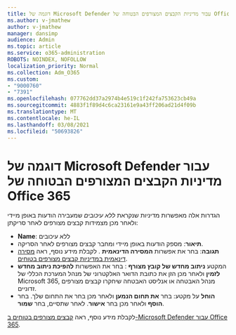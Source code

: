 ```yaml
---
title: דוגמה של Microsoft Defender עבור מדיניות הקבצים המצורפים הבטוחה של Office 365
ms.author: v-jmathew
author: v-jmathew
manager: dansimp
audience: Admin
ms.topic: article
ms.service: o365-administration
ROBOTS: NOINDEX, NOFOLLOW
localization_priority: Normal
ms.collection: Adm_O365
ms.custom:
- "9000760"
- "7391"
ms.openlocfilehash: 077762dd37a2974b4e519c1f242fa753623cb49a
ms.sourcegitcommit: 4883f1f89d4c6ca23161e9a43ff206ad21d4f09b
ms.translationtype: MT
ms.contentlocale: he-IL
ms.lasthandoff: 03/08/2021
ms.locfileid: "50693826"
---
```

# <a name="example-microsoft-defender-for-office-365-safe-attachment-policy"></a>דוגמה של Microsoft Defender עבור מדיניות הקבצים המצורפים הבטוחה של Office 365

הגדרות אלה מאפשרות מדיניות שנקראת *ללא עיכובים* שמעבירה הודעות באופן מיידי ולאחר מכן מצמידות קבצים מצורפים לאחר סריקתן:

- **Name**: ללא עיכובים
- **תיאור**: מספק הודעות באופן מיידי ומחבר קבצים מצורפים לאחר הסריקה.
- **תגובה**: בחר את אפשרות **המסירה הדינאמית** . לקבלת מידע נוסף, ראה [מסירה דינאמית במדיניות קבצים מצורפים בטוחים](https://go.microsoft.com/fwlink/?linkid=2092328).
- המקטע **ניתוב מחדש של קובץ מצורף** : בחר את האפשרות **להפיכת ניתוב מחדש לזמין** ולאחר מכן הזן את כתובת הדואר האלקטרוני של מנהל המערכת הכללי של Microsoft 365, מנהל האבטחה או אנליסט האבטחה שיחקרו קבצים מצורפים זדוניים.
- **הוחל** על מקטע: בחר **את תחום הנמען** ולאחר מכן בחר את התחום שלך. בחר **הוסף** ולאחר מכן בחר **אישור**. לאחר שתסיים, בחר **שמור**.

לקבלת מידע נוסף, ראה [קבצים מצורפים בטוחים ב-Microsoft Defender עבור Office 365](https://go.microsoft.com/fwlink/?linkid=2092213).
